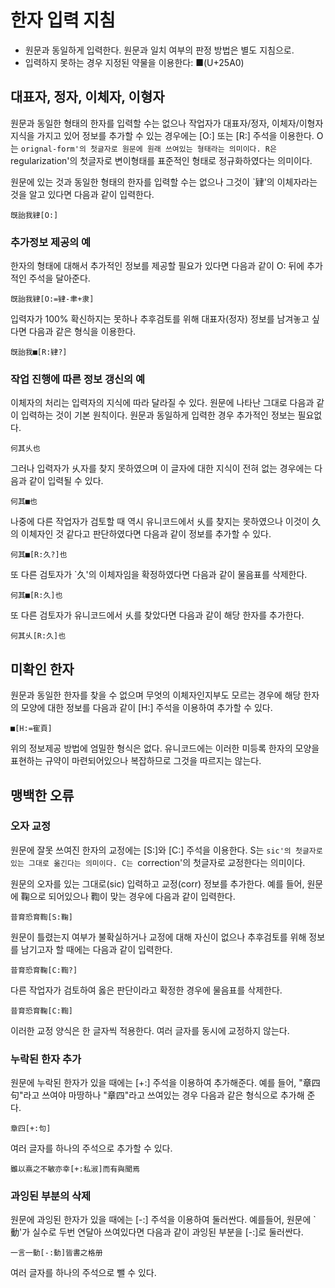 한자 입력 지침
================

* 원문과 동일하게 입력한다. 원문과 일치 여부의 판정 방법은 별도 지침으로.
* 입력하지 못하는 경우 지정된 약물을 이용한다: ■(U+25A0)

## 대표자, 정자, 이체자, 이형자

원문과 동일한 형태의 한자를 입력할 수는 없으나 작업자가 대표자/정자,
이체자/이형자 지식을 가지고 있어 정보를 추가할 수 있는 경우에는 [O:] 또는 [R:]
주석을 이용한다. O는 `orignal-form'의 첫글자로 원문에 원래 쓰여있는 형태라는
의미이다. R은 `regularization'의 첫글자로 변이형태를 표준적인 형태로
정규화하였다는 의미이다.

원문에 있는 것과 동일한 형태의 한자를 입력할 수는 없으나 그것이 `肄'의
이체자라는 것을 알고 있다면 다음과 같이 입력한다.

    旣詒我肄[O:]



### 추가정보 제공의 예

한자의 형태에 대해서  추가적인 정보를 제공할 필요가 있다면 다음과 같이 O: 뒤에
추가적인 주석을 달아준다.

    旣詒我肄[O:=肄-聿+隶]

입력자가 100% 확신하지는 못하나 추후검토를 위해 대표자(정자) 정보를 남겨놓고 싶다면
다음과 같은 형식을 이용한다.

    旣詒我■[R:肄?]


### 작업 진행에 따른 정보 갱신의 예

이체자의 처리는  입력자의 지식에 따라 달라질 수 있다. 원문에 나타난 그대로 다음과 같이 입력하는 것이 기본 원칙이다. 원문과 동일하게 입력한 경우 추가적인 정보는 필요없다.

    何其乆也

그러나 입력자가 乆자를 찾지 못하였으며 이 글자에 대한 지식이 전혀 없는
경우에는  다음과 같이 입력될 수 있다.

    何其■也

나중에 다른 작업자가 검토할 때 역시 유니코드에서 乆를 찾지는 못하였으나 이것이 久의
이체자인 것 같다고 판단하였다면 다음과 같이 정보를 추가할 수 있다.

    何其■[R:久?]也

또 다른 검토자가 `久'의 이체자임을 확정하였다면 다음과 같이 물음표를 삭제한다.

    何其■[R:久]也

또 다른 검토자가 유니코드에서  乆를 찾았다면 다음과 같이 해당 한자를 추가한다. 

    何其乆[R:久]也


## 미확인 한자

원문과 동일한 한자를 찾을 수 없으며 무엇의 이체자인지부도 모르는 경우에 해당 한자의 모양에 대한 정보를 다음과 같이 [H:] 주석을 이용하여 추가할 수 있다.

    ■[H:=寉頁]

위의 정보제공 방법에 엄밀한 형식은 없다.  유니코드에는 이러한 미등록 한자의
모양을 표현하는 규약이 마련되어있으나 복잡하므로 그것을 따르지는 않는다.


## 맹백한 오류

### 오자 교정

원문에 잘못 쓰여진 한자의 교정에는 [S:]와 [C:] 주석을 이용한다. S는 `sic'의
첫글자로 있는 그대로 옮긴다는 의미이다. C는 `correction'의 첫글자로 교정한다는
의미이다. 

원문의 오자를 있는 그대로(sic) 입력하고 교정(corr) 정보를 추가한다. 예를 들어,
원문에 鞠으로 되어있으나 鞫이 맞는 경우에 다음과 같이 입력한다.

    昔育恐育鞫[S:鞠]

원문이 틀렸는지 여부가 불확실하거나 교정에 대해 자신이 없으나 추후검토를 위해
정보를 남기고자 할 때에는 다음과 같이 입력한다.

    昔育恐育鞠[C:鞫?]

다른 작업자가 검토하여 옳은 판단이라고 확정한 경우에 물음표를 삭제한다.

    昔育恐育鞠[C:鞫]

이러한 교정 양식은 한 글자씩 적용한다. 여러 글자를 동시에 교정하지 않는다.

### 누락된 한자 추가

원문에 누락된 한자가 있을 때에는 [+:] 주석을 이용하여 추가해준다. 예를 들어, "章四句"라고 쓰여야 마땅하나 "章四"라고 쓰여있는 경우 다음과 같은 형식으로 추가해 준다.

    章四[+:句]

여러 글자를 하나의 주석으로 추가할 수 있다.

    雖以熹之不敏亦幸[+:私淑]而有與聞焉


### 과잉된 부분의 삭제

원문에 과잉된 한자가 있을 때에는 [-:] 주석을 이용하여 둘러싼다. 예를들어,
원문에 `動'가 실수로 두번 연달아 쓰여있다면 다음과 같이 과잉된 부분을 [-:]로 둘러싼다.

    一言一動[-:動]皆書之格册

여러 글자를 하나의 주석으로 뺄 수 있다.
